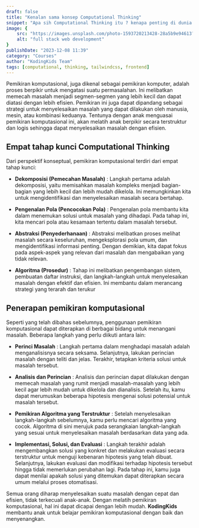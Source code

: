 ```yaml
---
draft: false
title: "Kenalan sama konsep Computational Thinking"
snippet: "Apa sih Computational Thinking itu ? kenapa penting di dunia developer dan apa kaitannya sama anak-anak ?"
image: {
    src: "https://images.unsplash.com/photo-1593720213428-28a5b9e94613?&fit=crop&w=430&h=240",
    alt: "full stack web development"
}
publishDate: "2023-12-08 11:39"
category: "Courses"
author: "KodingKids Team"
tags: [computational, thinking, tailwindcss, frontend]
---
```


Pemikiran komputasional, juga dikenal sebagai pemikiran komputer, adalah proses berpikir untuk mengatasi suatu permasalahan. Ini melibatkan memecah masalah menjadi segmen-segmen yang lebih kecil dan dapat diatasi dengan lebih efisien. Pemikiran ini juga dapat dipandang sebagai strategi untuk menyelesaikan masalah yang dapat dilakukan oleh manusia, mesin, atau kombinasi keduanya. Tentunya dengan anak menguasai pemikiran komputasional ini, akan melatih anak berpikir secara terstruktur dan logis sehingga dapat menyelesaikan masalah dengan efisien. 

## Empat tahap kunci Computational Thinking
Dari perspektif konseptual, pemikiran komputasional terdiri dari empat tahap kunci:

- **Dekomposisi (Pemecahan Masalah)** : Langkah pertama adalah dekomposisi, yaitu memisahkan masalah kompleks menjadi bagian-bagian yang lebih kecil dan lebih mudah dikelola. Ini memungkinkan kita untuk mengidentifikasi dan menyelesaikan masalah secara bertahap.

- **Pengenalan Pola (Pencocokan Pola)** : Pengenalan pola membantu kita dalam menemukan solusi untuk masalah yang dihadapi. Pada tahap ini, kita mencari pola atau kesamaan tertentu dalam masalah tersebut.

- **Abstraksi (Penyederhanaan)** : Abstraksi melibatkan proses melihat masalah secara keseluruhan, mengeksplorasi pola umum, dan mengidentifikasi informasi penting. Dengan demikian, kita dapat fokus pada aspek-aspek yang relevan dari masalah dan mengabaikan yang tidak relevan.

- **Algoritma (Prosedur)** : Tahap ini melibatkan pengembangan sistem, pembuatan daftar instruksi, dan langkah-langkah untuk menyelesaikan masalah dengan efektif dan efisien. Ini membantu dalam merancang strategi yang terarah dan terukur


## Penerapan pemikiran komputasional

Seperti yang telah dibahas sebelumnya, penggunaan pemikiran komputasional dapat diterapkan di berbagai bidang untuk menangani masalah. Beberapa langkah yang perlu diikuti antara lain:

- **Perinci Masalah** : Langkah pertama dalam menghadapi masalah adalah menganalisisnya secara seksama. Selanjutnya, lakukan perincian masalah dengan teliti dan jelas. Terakhir, tetapkan kriteria solusi untuk masalah tersebut.

- **Analisis dan Perincian** : Analisis dan perincian dapat dilakukan dengan memecah masalah yang rumit menjadi masalah-masalah yang lebih kecil agar lebih mudah untuk dikelola dan dianalisis. Setelah itu, kamu dapat merumuskan beberapa hipotesis mengenai solusi potensial untuk masalah tersebut.

- **Pemikiran Algoritma yang Terstruktur** : Setelah menyelesaikan langkah-langkah sebelumnya, kamu perlu mencari algoritma yang cocok. Algoritma di sini merujuk pada serangkaian langkah-langkah yang sesuai untuk menyelesaikan masalah berdasarkan data yang ada.

- **Implementasi, Solusi, dan Evaluasi** : Langkah terakhir adalah mengembangkan solusi yang konkret dan melakukan evaluasi secara terstruktur untuk menguji kebenaran hipotesis yang telah dibuat. Selanjutnya, lakukan evaluasi dan modifikasi terhadap hipotesis tersebut hingga tidak memerlukan perubahan lagi. Pada tahap ini, kamu juga dapat menilai apakah solusi yang ditemukan dapat diterapkan secara umum melalui proses otomatisasi.

Semua orang diharap menyelesaikan suatu masalah dengan cepat dan efisien, tidak terkecuali anak-anak. Dengan melatih pemikiran komputasional, hal ini dapat dicapai dengan lebih mudah. **KodingKids** membantu anak untuk belajar pemikiran komputasional dengan baik dan menyenangkan.